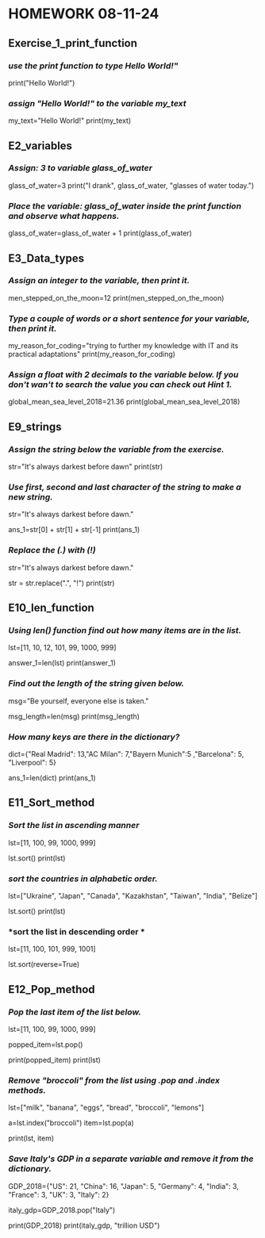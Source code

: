 # HOMEWORK 08-11-24

## Exercise_1_print_function
### *use the print function to type Hello World!"*

print("Hello World!")

### *assign "Hello World!" to the variable my_text*

my_text="Hello World!"
print(my_text)

## E2_variables
### *Assign: 3 to variable glass_of_water*

glass_of_water=3
print("I drank", glass_of_water, "glasses of water today.")

### *Place the variable: glass_of_water inside the print function and observe what happens.*

glass_of_water=glass_of_water + 1
print(glass_of_water)

## E3_Data_types
### *Assign an integer to the variable, then print it.*

men_stepped_on_the_moon=12
print(men_stepped_on_the_moon)

### *Type a couple of words or a short sentence for your variable, then print it.*

my_reason_for_coding="trying to further my knowledge with IT and its practical adaptations"
print(my_reason_for_coding)

### *Assign a float with 2 decimals to the variable below. If you don't wan't to search the value you can check out Hint 1.*

global_mean_sea_level_2018=21.36
print(global_mean_sea_level_2018)

## E9_strings
### *Assign the string below the variable from the exercise.*

str="It's always darkest before dawn"
print(str)

### *Use first, second and last character of the string to make a new string.*
str="It's always darkest before dawn."

ans_1=str[0] + str[1] + str[-1]
print(ans_1)

### *Replace the (.) with (!)*
str="It's always darkest before dawn."

str = str.replace(".", "!")
print(str)

## E10_len_function
### *Using len() function find out how many items are in the list.*
lst=[11, 10, 12, 101, 99, 1000, 999]

answer_1=len(lst)
print(answer_1)

### *Find out the length of the string given below.*
msg="Be yourself, everyone else is taken."

msg_length=len(msg)
print(msg_length)

### *How many keys are there in the dictionary?*
dict={"Real Madrid": 13,"AC Milan": 7,"Bayern Munich":5 ,"Barcelona": 5, "Liverpool": 5}

ans_1=len(dict)
print(ans_1)

## E11_Sort_method
### *Sort the list in ascending manner*
lst=[11, 100, 99, 1000, 999]

lst.sort()
print(lst)

### *sort the countries in alphabetic order.*
lst=["Ukraine", "Japan", "Canada", "Kazakhstan", "Taiwan", "India", "Belize"]

lst.sort()
print(lst)

### *sort the list in descending order *
lst=[11, 100, 101, 999, 1001]

lst.sort(reverse=True)

## E12_Pop_method
### *Pop the last item of the list below.*
lst=[11, 100, 99, 1000, 999]

popped_item=lst.pop()
 
print(popped_item)
print(lst)

### *Remove "broccoli" from the list using .pop and .index methods.*
lst=["milk", "banana", "eggs", "bread", "broccoli", "lemons"]

a=lst.index("broccoli")
item=lst.pop(a)

print(lst, item)

### *Save Italy's GDP in a separate variable and remove it from the dictionary.*
GDP_2018={"US": 21, "China": 16, "Japan": 5, "Germany": 4, "India": 3, "France": 3, "UK": 3, "Italy": 2}

italy_gdp=GDP_2018.pop("Italy")

print(GDP_2018)
print(italy_gdp, "trillion USD")